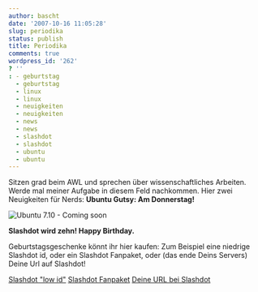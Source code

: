 ```yaml
---
author: bascht
date: '2007-10-16 11:05:28'
slug: periodika
status: publish
title: Periodika
comments: true
wordpress_id: '262'
? ''
: - geburtstag
  - geburtstag
  - linux
  - linux
  - neuigkeiten
  - neuigkeiten
  - news
  - news
  - slashdot
  - slashdot
  - ubuntu
  - ubuntu
---
```


Sitzen grad beim AWL und sprechen über wissenschaftliches Arbeiten.
Werde mal meiner Aufgabe in diesem Feld nachkommen. Hier zwei
Neuigkeiten für Nerds:
**Ubuntu Gutsy: Am Donnerstag!**

![Ubuntu 7.10 - Coming soon](http://www.ubuntu.com/files/countdown/dist/710countdown_default.png)

**Slashdot wird zehn! Happy Birthday.**

Geburtstagsgeschenke könnt ihr hier kaufen: Zum Beispiel eine
niedrige Slashdot id, oder ein Slashdot Fanpaket, oder (das ende
Deins Servers) Deine Url auf Slashdot!

[Slashdot "low id"](http://cgi.ebay.com/ws/eBayISAPI.dll?ViewItem&item=110181186985)
[Slashdot Fanpaket](http://cgi.ebay.com/ws/eBayISAPI.dll?ViewItem&item=110181180432)
[Deine URL bei Slashdot](http://cgi.ebay.com/ws/eBayISAPI.dll?ViewItem&item=110181173724)



